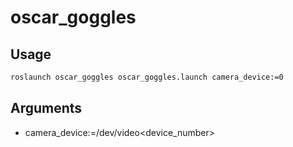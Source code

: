 # oscar_goggles

## Usage

```bash
roslaunch oscar_goggles oscar_goggles.launch camera_device:=0

```

## Arguments

- camera_device:=/dev/video<device_number>
